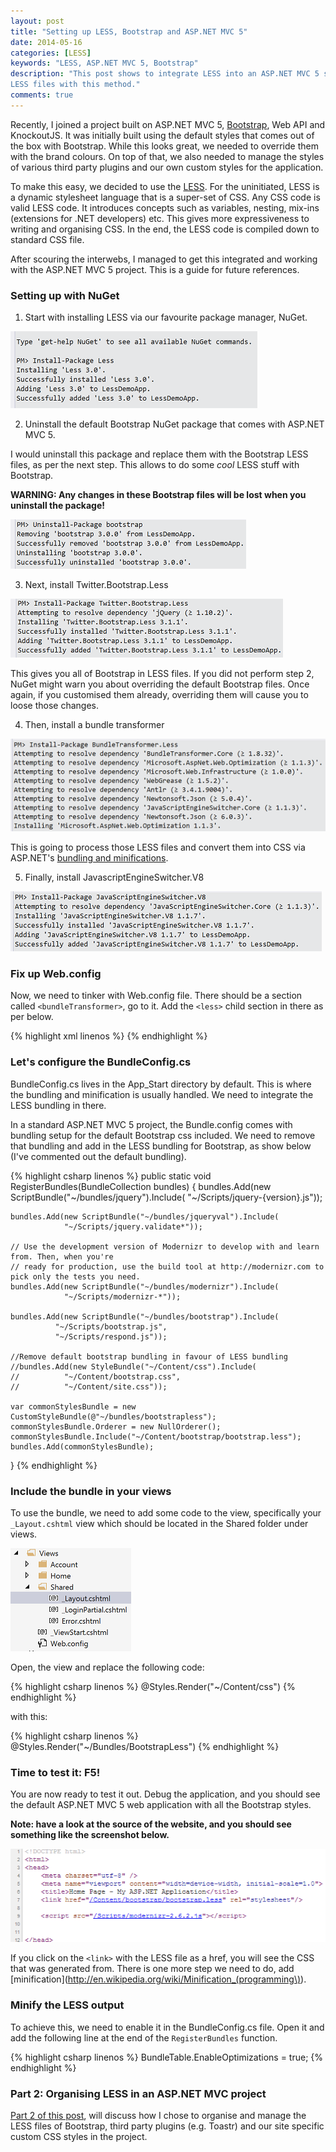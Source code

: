 ```yaml
---
layout: post
title: "Setting up LESS, Bootstrap and ASP.NET MVC 5"
date: 2014-05-16
categories: [LESS]
keywords: "LESS, ASP.NET MVC 5, Bootstrap"
description: "This post shows to integrate LESS into an ASP.NET MVC 5 solution. It also shows how to use Bootstrap's 
LESS files with this method."
comments: true
---
```

Recently, I joined a project built on ASP.NET MVC 5, [Bootstrap](http://getbootstrap.com/), Web API and KnockoutJS. 
It was initially built using the default styles that comes out of the box with Bootstrap. While this looks great, we 
needed to override them with the brand colours. On top of that, we also needed to manage the styles of various third 
party plugins and our own custom styles for the application.

To make this easy, we decided to use the [LESS](http://lesscss.org/). For the uninitiated, LESS is a dynamic
stylesheet language that is a super-set of CSS. Any CSS code is valid LESS code. It introduces concepts such as 
variables, nesting, mix-ins (extensions for .NET developers) etc. This gives more expressiveness to writing and 
organising CSS. In the end, the LESS code is compiled down to standard CSS file.

After scouring the interwebs, I managed to get this integrated and working with the ASP.NET MVC 5 project. This is a 
guide for future references.

### Setting up with NuGet

1) Start with installing LESS via our favourite package manager, NuGet.

<div class="centered">
    <img src="/images/less-nuget.png"  alt="LESS via NuGet" />
</div>

2) Uninstall the default Bootstrap NuGet package that comes with ASP.NET MVC 5.

I would uninstall this package and replace them with the Bootstrap LESS files, as per the next step.
This allows to do some *cool* LESS stuff with Bootstrap.

**WARNING: Any changes in these Bootstrap files will be lost when you uninstall the package!**

<div class="centered">
    <img src="/images/uninstall-default-bootstrap-pkg-nuget.png"  alt="Uninstall default Bootstrap NuGet package" />
</div>

3) Next, install Twitter.Bootstrap.Less

<div class="centered">
    <img src="/images/bootstrap-less-nuget.png"  alt="Bootstrap LESS files via NuGet" />
</div>

This gives you all of Bootstrap in LESS files. If you did not perform step 2, NuGet might warn you about overriding the
default Bootstrap files. Once again, if you customised them already, overriding them will cause you to loose those 
changes.

4) Then, install a bundle transformer

<div class="centered">
    <img src="/images/bundletransformer-less-nuget.png"  alt="LESS BundleTransformer via NuGet" />
</div>

This is going to process those LESS files and convert them into CSS via ASP.NET's 
[bundling and minifications](http://www.asp.net/mvc/tutorials/mvc-4/bundling-and-minification).

5) Finally, install JavascriptEngineSwitcher.V8

<div class="centered">
    <img src="/images/JavaScriptEngineSwitcher.V8-nuget.png"  alt="JavaScriptEngineSwitcher via NuGet" />
</div>

### Fix up Web.config

Now, we need to tinker with Web.config file. There should be a section called ```<bundleTransformer>```, go to it.
Add the ```<less>``` child section in there as per below.

{% highlight xml linenos %}
<bundleTransformer xmlns="http://tempuri.org/BundleTransformer.Configuration.xsd">
  <less useNativeMinification="true" ieCompat="true" strictMath="false" strictUnits="false" dumpLineNumbers="None">
    <jsEngine name="V8JsEngine" />
  </less>
  <core>
    <css>
      <minifiers>
        <add name="NullMinifier" type="BundleTransformer.Core.Minifiers.NullMinifier, BundleTransformer.Core" />
      </minifiers>
      <translators>
        <add name="NullTranslator" type="BundleTransformer.Core.Translators.NullTranslator, BundleTransformer.Core" enabled="false" />
        <add name="LessTranslator" type="BundleTransformer.Less.Translators.LessTranslator, BundleTransformer.Less" />
      </translators>
    </css>
    <js>
      <minifiers>
        <add name="NullMinifier" type="BundleTransformer.Core.Minifiers.NullMinifier, BundleTransformer.Core" />
      </minifiers>
      <translators>
        <add name="NullTranslator" type="BundleTransformer.Core.Translators.NullTranslator, BundleTransformer.Core" enabled="false" />
      </translators>
    </js>
  </core>
</bundleTransformer>
{% endhighlight %}

### Let's configure the BundleConfig.cs

BundleConfig.cs lives in the App_Start directory by default. This is where the bundling and minification is usually 
handled. We need to integrate the LESS bundling in there.

In a standard ASP.NET MVC 5 project, the Bundle.config comes with bundling setup for the default Bootstrap css included. 
We need to remove that bundling and add in the LESS bundling for Bootstrap, as show below (I've commented out the 
default bundling).

{% highlight csharp linenos %}
public static void RegisterBundles(BundleCollection bundles)
{
    bundles.Add(new ScriptBundle("~/bundles/jquery").Include(
                "~/Scripts/jquery-{version}.js"));

    bundles.Add(new ScriptBundle("~/bundles/jqueryval").Include(
                "~/Scripts/jquery.validate*"));

    // Use the development version of Modernizr to develop with and learn from. Then, when you're
    // ready for production, use the build tool at http://modernizr.com to pick only the tests you need.
    bundles.Add(new ScriptBundle("~/bundles/modernizr").Include(
                "~/Scripts/modernizr-*"));

    bundles.Add(new ScriptBundle("~/bundles/bootstrap").Include(
              "~/Scripts/bootstrap.js",
              "~/Scripts/respond.js"));

    //Remove default bootstrap bundling in favour of LESS bundling
    //bundles.Add(new StyleBundle("~/Content/css").Include(
    //          "~/Content/bootstrap.css",
    //          "~/Content/site.css"));

    var commonStylesBundle = new CustomStyleBundle(@"~/bundles/bootstrapless");
    commonStylesBundle.Orderer = new NullOrderer();
    commonStylesBundle.Include("~/Content/bootstrap/bootstrap.less");
    bundles.Add(commonStylesBundle);
}
{% endhighlight %}

### Include the bundle in your views

To use the bundle, we need to add some code to the view, specifically your ```_Layout.cshtml``` view which should be located in the Shared folder under views.

<div class="centered">
    <img src="/images/layout_view_location.png"  alt="Layout view" />
</div>

Open, the view and replace the following code:

{% highlight csharp linenos %}
@Styles.Render("~/Content/css")
{% endhighlight %}

with this:

{% highlight csharp linenos %}
@Styles.Render("~/Bundles/BootstrapLess")
{% endhighlight %} 

### Time to test it: F5! 
You are now ready to test it out. Debug the application, and you should see the default ASP.NET MVC 5 web application 
with all the Bootstrap styles. 

**Note: have a look at the source of the website, and you should see something like the screenshot below.**

<div class="centered">
    <img src="/images/less-demo-website-source-code.png"  alt="LESS in the wild" />
</div>

If you click on the ```<link>``` with the LESS file as a href, you will see the CSS that was generated from. There is one more step we need to do, add [minification](http://en.wikipedia.org/wiki/Minification_(programming\)).

### Minify the LESS output

To achieve this, we need to enable it in the BundleConfig.cs file. Open it and add the following line at the end of the ```RegisterBundles``` function.

{% highlight csharp linenos %}
BundleTable.EnableOptimizations = true;
{% endhighlight %}

### Part 2: Organising LESS in an ASP.NET MVC project

[Part 2 of this post](/posts/organising-less-in-an-aspnet-mvc-project/), will discuss how I chose to organise and manage 
the LESS files of Bootstrap, third party plugins (e.g. Toastr) and our site specific custom CSS styles in the project.
